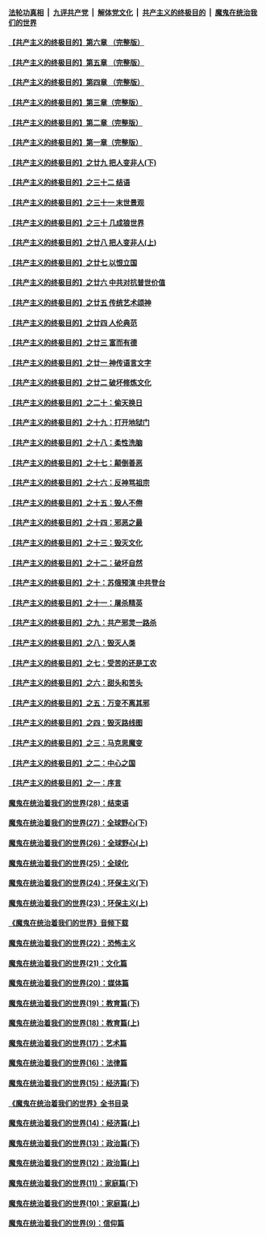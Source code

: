 

####  [法轮功真相](../../../../basic/blob/master/README.md?t=06102231) &nbsp;|&nbsp; [九评共产党](../../../../9ping.md/blob/master/README.md?t=06102231) &nbsp;|&nbsp; [解体党文化](../../../../jtdwh.md/blob/master/README.md?t=06102231)  &nbsp;|&nbsp; [共产主义的终极目的](../../../../gczydzjmd.md/blob/master/README.md?t=06102231) &nbsp;|&nbsp; [魔鬼在统治我们的世界](../../../../mgztzwmdsj.md/blob/master/README.md?t=06102231) 

#### [【共产主义的终极目的】第六章 （完整版）](../pages/nsc422/n11428913.md?t=06102231) 

#### [【共产主义的终极目的】第五章 （完整版）](../pages/nsc422/n11428912.md?t=06102231) 

#### [【共产主义的终极目的】第四章 （完整版）](../pages/nsc422/n11428907.md?t=06102231) 

#### [【共产主义的终极目的】第三章（完整版）](../pages/nsc422/n11428848.md?t=06102231) 

#### [【共产主义的终极目的】第二章（完整版）](../pages/nsc422/n11428831.md?t=06102231) 

#### [【共产主义的终极目的】第一章（完整版）](../pages/nsc422/n11417651.md?t=06102231) 

#### [【共产主义的终极目的】之廿九 把人变非人(下)](../pages/nsc422/n11344140.md?t=06102231) 

#### [【共产主义的终极目的】之三十二 结语](../pages/nsc422/n11360535.md?t=06102231) 

#### [【共产主义的终极目的】之三十一 末世景观](../pages/nsc422/n11351129.md?t=06102231) 

#### [【共产主义的终极目的】之三十 几成狼世界](../pages/nsc422/n11348280.md?t=06102231) 

#### [【共产主义的终极目的】之廿八 把人变非人(上)](../pages/nsc422/n11340492.md?t=06102231) 

#### [【共产主义的终极目的】之廿七 以恨立国](../pages/nsc422/n11336944.md?t=06102231) 

#### [【共产主义的终极目的】之廿六 中共对抗普世价值](../pages/nsc422/n11324785.md?t=06102231) 

#### [【共产主义的终极目的】之廿五 传统艺术颂神](../pages/nsc422/n11296396.md?t=06102231) 

#### [【共产主义的终极目的】之廿四 人伦典范](../pages/nsc422/n11296397.md?t=06102231) 

#### [【共产主义的终极目的】之廿三 富而有德](../pages/nsc422/n11283598.md?t=06102231) 

#### [【共产主义的终极目的】之廿一 神传语言文字](../pages/nsc422/n11263265.md?t=06102231) 

#### [【共产主义的终极目的】之廿二 破坏修炼文化](../pages/nsc422/n11245728.md?t=06102231) 

#### [【共产主义的终极目的】之二十：偷天换日](../pages/nsc422/n11238846.md?t=06102231) 

#### [【共产主义的终极目的】之十九：打开地狱门](../pages/nsc422/n11206376.md?t=06102231) 

#### [【共产主义的终极目的】之十八：柔性洗脑](../pages/nsc422/n11199994.md?t=06102231) 

#### [【共产主义的终极目的】之十七：颠倒善恶](../pages/nsc422/n11179782.md?t=06102231) 

#### [【共产主义的终极目的】之十六：反神骂祖宗](../pages/nsc422/n11166798.md?t=06102231) 

#### [【共产主义的终极目的】之十五：毁人不倦](../pages/nsc422/n11166792.md?t=06102231) 

#### [【共产主义的终极目的】之十四：邪恶之最](../pages/nsc422/n11150249.md?t=06102231) 

#### [【共产主义的终极目的】之十三：毁灭文化](../pages/nsc422/n11135227.md?t=06102231) 

#### [【共产主义的终极目的】之十二：破坏自然](../pages/nsc422/n11135214.md?t=06102231) 

#### [【共产主义的终极目的】之十：苏俄预演 中共登台](../pages/nsc422/n11118424.md?t=06102231) 

#### [【共产主义的终极目的】之十一：屠杀精英](../pages/nsc422/n11118442.md?t=06102231) 

#### [【共产主义的终极目的】之九：共产邪灵一路杀](../pages/nsc422/n11114139.md?t=06102231) 

#### [【共产主义的终极目的】之八：毁灭人类](../pages/nsc422/n11108503.md?t=06102231) 

#### [【共产主义的终极目的】之七：受苦的还是工农](../pages/nsc422/n11101809.md?t=06102231) 

#### [【共产主义的终极目的】之六：甜头和苦头](../pages/nsc422/n11096971.md?t=06102231) 

#### [【共产主义的终极目的】之五：万变不离其邪](../pages/nsc422/n11091285.md?t=06102231) 

#### [【共产主义的终极目的】之四：毁灭路线图](../pages/nsc422/n11086284.md?t=06102231) 

#### [【共产主义的终极目的】之三：马克思魔变](../pages/nsc422/n11061941.md?t=06102231) 

#### [【共产主义的终极目的】之二：中心之国](../pages/nsc422/n11047728.md?t=06102231) 

#### [【共产主义的终极目的】之一：序言](../pages/nsc422/n11086077.md?t=06102231) 

#### [魔鬼在统治着我们的世界(28)：结束语](../pages/nsc422/n10936246.md?t=06102231) 

#### [魔鬼在统治着我们的世界(27)：全球野心(下)](../pages/nsc422/n10928319.md?t=06102231) 

#### [魔鬼在统治着我们的世界(26)：全球野心(上)](../pages/nsc422/n10900318.md?t=06102231) 

#### [魔鬼在统治着我们的世界(25)：全球化](../pages/nsc422/n10788205.md?t=06102231) 

#### [魔鬼在统治着我们的世界(24)：环保主义(下)](../pages/nsc422/n10695307.md?t=06102231) 

#### [魔鬼在统治着我们的世界(23)：环保主义(上)](../pages/nsc422/n10688613.md?t=06102231) 

#### [《魔鬼在统治着我们的世界》音频下载](../pages/nsc422/n10635553.md?t=06102231) 

#### [魔鬼在统治着我们的世界(22)：恐怖主义](../pages/nsc422/n10614727.md?t=06102231) 

#### [魔鬼在统治着我们的世界(21)：文化篇](../pages/nsc422/n10597706.md?t=06102231) 

#### [魔鬼在统治着我们的世界(20)：媒体篇](../pages/nsc422/n10586579.md?t=06102231) 

#### [魔鬼在统治着我们的世界(19)：教育篇(下)](../pages/nsc422/n10564808.md?t=06102231) 

#### [魔鬼在统治着我们的世界(18)：教育篇(上)](../pages/nsc422/n10526970.md?t=06102231) 

#### [魔鬼在统治着我们的世界(17)：艺术篇](../pages/nsc422/n10499093.md?t=06102231) 

#### [魔鬼在统治着我们的世界(16)：法律篇](../pages/nsc422/n10485969.md?t=06102231) 

#### [魔鬼在统治着我们的世界(15)：经济篇(下)](../pages/nsc422/n10469975.md?t=06102231) 

#### [《魔鬼在统治着我们的世界》全书目录](../pages/nsc422/n10464261.md?t=06102231) 

#### [魔鬼在统治着我们的世界(14)：经济篇(上)](../pages/nsc422/n10457370.md?t=06102231) 

#### [魔鬼在统治着我们的世界(13)：政治篇(下)](../pages/nsc422/n10448270.md?t=06102231) 

#### [魔鬼在统治着我们的世界(12)：政治篇(上)](../pages/nsc422/n10444576.md?t=06102231) 

#### [魔鬼在统治着我们的世界(11)：家庭篇(下)](../pages/nsc422/n10440961.md?t=06102231) 

#### [魔鬼在统治着我们的世界(10)：家庭篇(上)](../pages/nsc422/n10435448.md?t=06102231) 

#### [魔鬼在统治着我们的世界(9)：信仰篇](../pages/nsc422/n10432159.md?t=06102231) 

